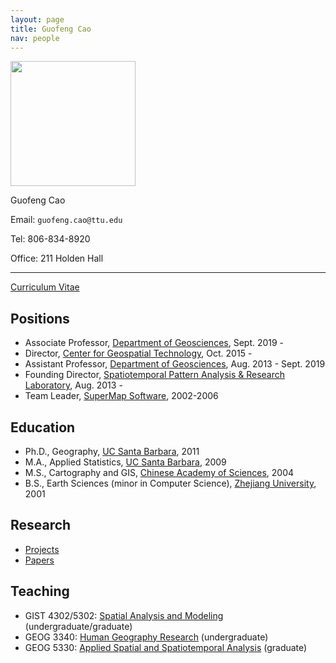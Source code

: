```yaml
---
layout: page
title: Guofeng Cao
nav: people
---
```

 
<div class="col-md-4 text-center" markdown="1">
<img src="{{site.url}}/mugshots/guofeng.png" class="mugshot" style="width: 200px;
height: 200px"/>

Guofeng Cao


Email: `guofeng.cao@ttu.edu`

Tel: 806-834-8920

Office: 211 Holden Hall

---

 [Curriculum Vitae]({{site.url}}/resources/files/cv.pdf)


</div>

<div class="col-md-8" markdown="1">

## Positions
- Associate Professor, [Department of Geosciences](http://www.geosciences.ttu.edu), Sept. 2019 - 
- Director, [Center for Geospatial Technology](http://www.gis.ttu.edu), Oct. 2015 -
- Assistant Professor, [Department of Geosciences](http://www.geosciences.ttu.edu), Aug. 2013 - Sept. 2019
- Founding Director, [Spatiotemporal Pattern Analysis & Research Laboratory]({{site.url}}/), Aug. 2013 - 
- Team Leader, [SuperMap Software](http://www.supermap.com/en), 2002-2006

## Education

- Ph.D., Geography, [UC Santa Barbara](http://www.ucsb.edu), 2011
- M.A., Applied Statistics, [UC Santa Barbara](http://www.ucsb.edu), 2009
- M.S., Cartography and GIS, [Chinese Academy of Sciences](http://english.igsnrr.cas.cn/), 2004
- B.S., Earth Sciences (minor in Computer Science), [Zhejiang University](http://www.zju.edu.cn/english/), 2001

## Research

- [Projects]({{site.url}}/research/)
- [Papers]({{site.url}}/papers/)

## Teaching

- GIST 4302/5302: [Spatial Analysis and Modeling](http://www.gis.ttu.edu/gist4302) (undergraduate/graduate)
- GEOG 3340: [Human Geography Research](http://www.gis.ttu.edu/geog3340) (undergraduate) 
- GEOG 5330: [Applied Spatial and Spatiotemporal Analysis](https://github.com/surfcao/geog5330) (graduate)

</div>
